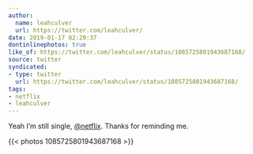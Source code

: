 ```yaml
---
author:
  name: leahculver
  url: https://twitter.com/leahculver/
date: 2019-01-17 02:29:37
dontinlinephotos: true
like_of: https://twitter.com/leahculver/status/1085725801943687168/
source: twitter
syndicated:
- type: twitter
  url: https://twitter.com/leahculver/status/1085725801943687168/
tags:
- netflix
- leahculver
---
```


Yeah I’m still single, [@netflix](https://twitter.com/netflix/). Thanks for reminding me. 

{{< photos 1085725801943687168 >}}